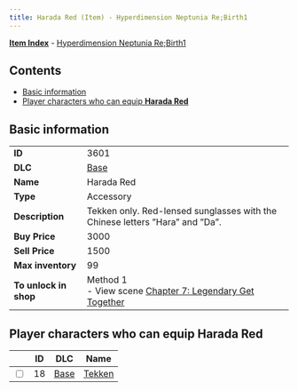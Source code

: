 ```yaml
---
title: Harada Red (Item) - Hyperdimension Neptunia Re;Birth1
---
```


[**Item Index**](/neptunia/rb1/item/index.html) - [Hyperdimension Neptunia Re;Birth1](/neptunia/rb1)

## Contents

- [Basic information](#basic-information)
- [Player characters who can equip **Harada Red**](#player-characters-who-can-equip-harada-red)
## Basic information

|   |   |
| -- | -- |
| **ID** | 3601 |
| **DLC** | [Base](/neptunia/rb1/dlc/1-base.html) |
| **Name** | Harada Red |
| **Type** | Accessory |
| **Description** | Tekken only. Red-lensed sunglasses with the Chinese letters ”Hara” and ”Da”. |
| **Buy Price** | 3000 |
| **Sell Price** | 1500 |
| **Max inventory** | 99 |
| **To unlock in shop** | Method 1<br />- View scene [Chapter 7: Legendary Get Together](/neptunia/rb1/scene/1-726-chapter-7-legendary-get-together.html) |


## Player characters who can equip **Harada Red**

|    | ID | DLC | Name |
| -- | -- | --- | ---- |
| <input type="checkbox" id="rb1-player-1-18" class="trackbox" /> | 18 | [Base](/neptunia/rb1/dlc/1-base.html) | [Tekken](/neptunia/rb1/player/1-18-tekken.html) |
